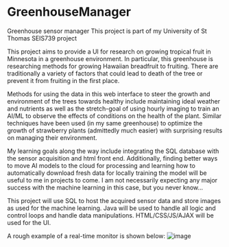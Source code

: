 # GreenhouseManager
Greenhouse sensor manager
This project is part of my University of St Thomas SEIS739 project

This project aims to provide a UI for research on growing tropical fruit in Minnesota in a greenhouse environment. In particular, this greenhouse is researching methods for growing Hawaiian breadfruit to fruiting. There are traditionally a variety of factors that could lead to death of the tree or prevent it from fruiting in the first place.

Methods for using the data in this web interface to steer the growth and environment of the trees towards healthy include maintaining ideal weather and nutrients as well as the stretch-goal of using hourly imaging to train an AI/ML to observe the effects of conditions on the health of the plant. Similar techniques have been used (in my same greenhouse) to optimize the growth of strawberry plants (admittedly much easier) with surprising results on managing their environment. 

My learning goals along the way include integrating the SQL database with the sensor acquisition and html front end. Additionally, finding better ways to move AI models to the cloud for processing and learning how to automatically download fresh data for locally training the model will be useful to me in projects to come. I am not necessarily expecting any major success with the machine learning in this case, but you never know...

This project will use SQL to host the acquired sensor data and store images as used for the machine learning. Java will be used to handle all logic and control loops and handle data manipulations. HTML/CSS/JS/AJAX will be used for the UI.

A rough example of a real-time monitor is shown below:
![image](https://user-images.githubusercontent.com/6502745/216802459-e78688a2-1afa-4d65-af07-cf201d380355.png)
